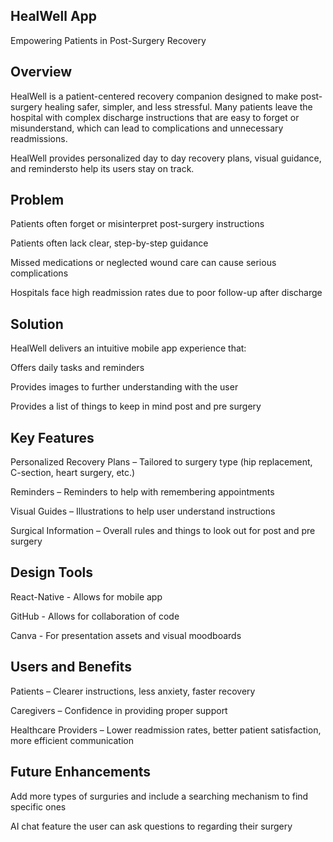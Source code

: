 ## HealWell App

Empowering Patients in Post-Surgery Recovery


## Overview

HealWell is a patient-centered recovery companion designed to make post-surgery healing safer, simpler, and less stressful. Many patients leave the hospital with complex discharge instructions that are easy to forget or misunderstand, which can lead to complications and unnecessary readmissions.

HealWell provides personalized day to day recovery plans, visual guidance, and remindersto help its users stay on track.


## Problem

Patients often forget or misinterpret post-surgery instructions

Patients often lack clear, step-by-step guidance

Missed medications or neglected wound care can cause serious complications

Hospitals face high readmission rates due to poor follow-up after discharge


## Solution

HealWell delivers an intuitive mobile app experience that:

Offers daily tasks and reminders

Provides images to further understanding with the user

Provides a list of things to keep in mind post and pre surgery


## Key Features

Personalized Recovery Plans – Tailored to surgery type (hip replacement, C-section, heart surgery, etc.)

Reminders – Reminders to help with remembering appointments

Visual Guides – Illustrations to help user understand instructions

Surgical Information – Overall rules and things to look out for post and pre surgery


## Design Tools

React-Native - Allows for mobile app

GitHub - Allows for collaboration of code

Canva - For presentation assets and visual moodboards


## Users and Benefits

Patients – Clearer instructions, less anxiety, faster recovery

Caregivers – Confidence in providing proper support

Healthcare Providers – Lower readmission rates, better patient satisfaction, more efficient communication


## Future Enhancements

Add more types of surguries and include a searching mechanism to find specific ones

AI chat feature the user can ask questions to regarding their surgery

